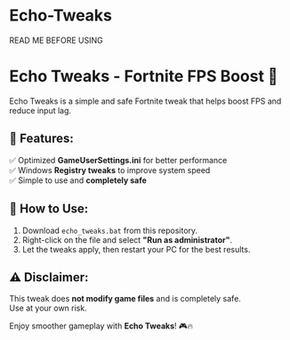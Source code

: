 # Echo-Tweaks
READ ME BEFORE USING
# Echo Tweaks - Fortnite FPS Boost 🚀

Echo Tweaks is a simple and safe Fortnite tweak that helps boost FPS and reduce input lag.

## 📌 Features:
✅ Optimized **GameUserSettings.ini** for better performance  
✅ Windows **Registry tweaks** to improve system speed  
✅ Simple to use and **completely safe**  

## 🔧 How to Use:
1. Download `echo_tweaks.bat` from this repository.  
2. Right-click on the file and select **"Run as administrator"**.  
3. Let the tweaks apply, then restart your PC for the best results.  

## ⚠️ Disclaimer:
This tweak does **not modify game files** and is completely safe.  
Use at your own risk.  

Enjoy smoother gameplay with **Echo Tweaks**! 🎮🔥
